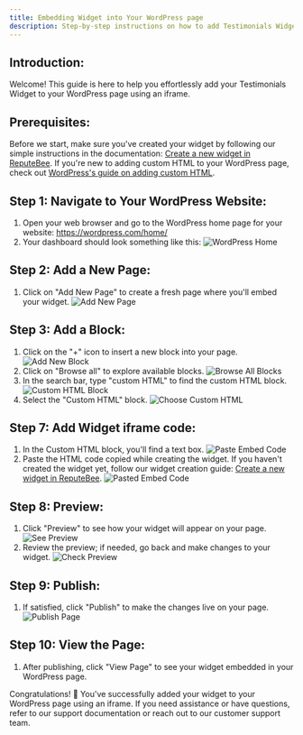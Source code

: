 ```yaml
---
title: Embedding Widget into Your WordPress page
description: Step-by-step instructions on how to add Testimonials Widget to your WordPress website
---
```


## Introduction:
Welcome! This guide is here to help you effortlessly add your Testimonials Widget to your WordPress page using an iframe.

## Prerequisites:
Before we start, make sure you've created your widget by following our simple instructions in the documentation: [Create a new widget in ReputeBee](/docs/widgets/new-testimonials-widget/). If you're new to adding custom HTML to your WordPress page, check out [WordPress's guide on adding custom HTML](https://wordpress.com/support/wordpress-editor/blocks/custom-html-block/).

## Step 1: Navigate to Your WordPress Website:
1. Open your web browser and go to the WordPress home page for your website: https://wordpress.com/home/<your website name> 
2. Your dashboard should look something like this:
![WordPress Home](../../../../assets/images/docs/embed_wp/wp_home.png)

## Step 2: Add a New Page:
1. Click on "Add New Page" to create a fresh page where you'll embed your widget.
   ![Add New Page](../../../../assets/images/docs/embed_wp/add_new_page.png)

## Step 3: Add a Block:
1. Click on the "+" icon to insert a new block into your page.
   ![Add New Block](../../../../assets/images/docs/embed_wp/wp_add_new_block.png)
2. Click on "Browse all" to explore available blocks.
   ![Browse All Blocks](../../../../assets/images/docs/embed_wp/wp_choose_browse_all.png)
3. In the search bar, type "custom HTML" to find the custom HTML block.
   ![Custom HTML Block](../../../../assets/images/docs/embed_wp/wp_custom_html.png)
4. Select the "Custom HTML" block.
   ![Choose Custom HTML](../../../../assets/images/docs/embed_wp/wp_choose_custom_html.png)

## Step 7: Add Widget iframe code:
1. In the Custom HTML block, you'll find a text box.
   ![Paste Embed Code](../../../../assets/images/docs/embed_wp/wp_paste_embed_code.png)
2. Paste the HTML code copied while creating the widget. If you haven't created the widget yet, follow our widget creation guide: [Create a new widget in ReputeBee](/docs/widgets/new-testimonials-widget/).
   ![Pasted Embed Code](../../../../assets/images/docs/embed_wp/wp_pasted_embed_code.png)

## Step 8: Preview:
1. Click "Preview" to see how your widget will appear on your page.
   ![See Preview](../../../../assets/images/docs/embed_wp/wp_see_preview.png)
2. Review the preview; if needed, go back and make changes to your widget.
   ![Check Preview](../../../../assets/images/docs/embed_wp/wp_check_preview.png)

## Step 9: Publish:
1. If satisfied, click "Publish" to make the changes live on your page.
   ![Publish Page](../../../../assets/images/docs/embed_wp/wp_publish_page.png)

## Step 10: View the Page:
1. After publishing, click "View Page" to see your widget embedded in your WordPress page.

Congratulations! 🎉 You've successfully added your widget to your WordPress page using an iframe. If you need assistance or have questions, refer to our support documentation or reach out to our customer support team.
